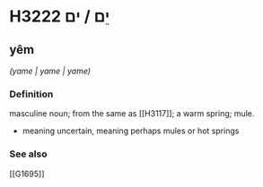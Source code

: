 # H3222 יֵם / ים

## yêm

_(yame | yame | yame)_

### Definition

masculine noun; from the same as [[H3117]]; a warm spring; mule.

- meaning uncertain, meaning perhaps mules or hot springs
### See also

[[G1695]]

